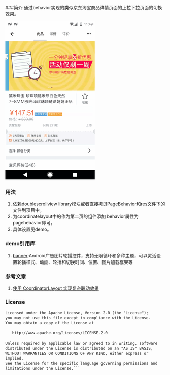 

###简介
通过behavior实现的类似京东淘宝商品详情页面的上拉下拉页面的切换效果。

![DoubleScrollView](demo.gif)

	
### 用法
1. 依赖doublescrollview library模块或者直接拷贝PageBehavior和res文件下的文件到项目中。
2. 为coordinatelayout中的作为第二页的组件添加 behavior属性为pagehebavior即可。
3. 具体设置见demo。

### demo引用库
1. [banner](https://github.com/youth5201314/banner):Android广告图片轮播控件，支持无限循环和多种主题，可以灵活设置轮播样式、动画、轮播和切换时间、位置、图片加载框架等


### 参考文章
1. [使用 CoordinatorLayout 实现复杂联动效果](http://www.jianshu.com/p/7f50faa65622)

### License
```
Licensed under the Apache License, Version 2.0 (the "License");
you may not use this file except in compliance with the License.
You may obtain a copy of the License at

   http://www.apache.org/licenses/LICENSE-2.0

Unless required by applicable law or agreed to in writing, software
distributed under the License is distributed on an "AS IS" BASIS,
WITHOUT WARRANTIES OR CONDITIONS OF ANY KIND, either express or implied.
See the License for the specific language governing permissions and
limitations under the License.```

